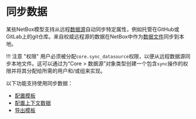 # 同步数据

某些NetBox模型支持从远程[数据源](../models/core/datasource.md)自动同步特定属性，例如托管在GitHub或GitLab上的git仓库。来自权威远程源的数据在NetBox中作为[数据文件](../models/core/datafile.md)同步到本地。

!!! 注意 "权限"
    用户必须被分配`core.sync_datasource`权限，以便从远程数据源同步本地文件。这可以通过为“Core > 数据源”对象类型创建一个包含`sync`操作的权限并将其分配给所需的用户和/或组来实现。

以下功能支持使用同步数据：

* [配置模板](../features/configuration-rendering.md)
* [配置上下文数据](../features/context-data.md)
* [导出模板](../customization/export-templates.md)

